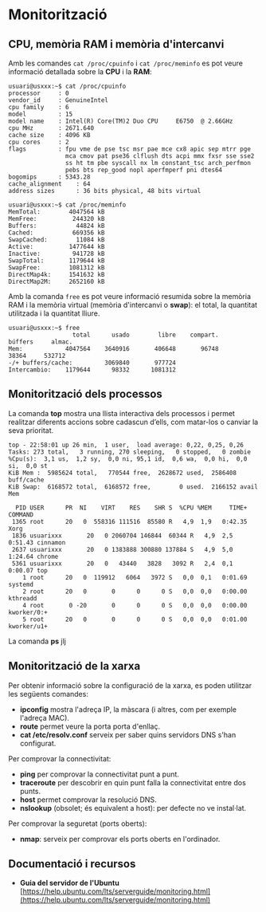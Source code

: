 # Monitorització

## CPU, memòria RAM i memòria d'intercanvi

Amb les comandes `cat /proc/cpuinfo` i `cat /proc/meminfo` es pot veure informació detallada sobre la **CPU** i la **RAM**:

```bash+theme:dark
usuari@usxxx:~$ cat /proc/cpuinfo
processor     : 0
vendor_id     : GenuineIntel
cpu family    : 6
model         : 15
model name    : Intel(R) Core(TM)2 Duo CPU     E6750  @ 2.66GHz
cpu MHz       : 2671.640
cache size    : 4096 KB
cpu cores     : 2
flags         : fpu vme de pse tsc msr pae mce cx8 apic sep mtrr pge
                mca cmov pat pse36 clflush dts acpi mmx fxsr sse sse2
                ss ht tm pbe syscall nx lm constant_tsc arch_perfmon
                pebs bts rep_good nopl aperfmperf pni dtes64
bogomips      : 5343.28
cache_alignment    : 64
address sizes      : 36 bits physical, 48 bits virtual
```

```bash+theme:dark
usuari@usxxx:~$ cat /proc/meminfo
MemTotal:        4047564 kB
MemFree:          244320 kB
Buffers:           44824 kB
Cached:           669356 kB
SwapCached:        11084 kB
Active:          1477644 kB
Inactive:         941728 kB
SwapTotal:       1179644 kB
SwapFree:        1081312 kB
DirectMap4k:     1541632 kB
DirectMap2M:     2652160 kB
```

Amb la comanda `free` es pot veure informació resumida sobre la memòria RAM i la memòria virtual (memòria d'intercanvi o **swap**): el total, la quantitat utilitzada i la quantitat lliure.

```bash+theme:dark
usuari@usxxx:~$ free
                  total      usado        libre    compart.     búffers     almac.
Mem:            4047564    3640916       406648       96748       38364     532712
-/+ buffers/cache:         3069840       977724
Intercambio:    1179644      98332      1081312
```

## Monitorització dels processos

La comanda **top** mostra una llista interactiva dels processos i permet realitzar diferents accions sobre cadascun d’ells, com matar-los o canviar la seva prioritat.

```bash+theme:dark
top - 22:58:01 up 26 min,  1 user,  load average: 0,22, 0,25, 0,26
Tasks: 273 total,   3 running, 270 sleeping,   0 stopped,   0 zombie
%Cpu(s):  3,1 us,  1,2 sy,  0,0 ni, 95,1 id,  0,6 wa,  0,0 hi,  0,0 si,  0,0 st
KiB Mem :  5985624 total,   770544 free,  2628672 used,  2586408 buff/cache
KiB Swap:  6168572 total,  6168572 free,        0 used.  2166152 avail Mem 

  PID USER      PR  NI    VIRT    RES    SHR S  %CPU %MEM     TIME+ COMMAND     
 1365 root      20   0  558316 111516  85580 R   4,9  1,9   0:42.35 Xorg        
 1836 usuarixxx       20   0 2060704 146844  60344 R   4,9  2,5   0:51.43 cinnamon    
 2637 usuarixxx       20   0 1383888 300880 137884 S   4,9  5,0   1:24.64 chrome      
 5361 usuarixxx       20   0   43440   3828   3092 R   2,4  0,1   0:00.07 top         
    1 root      20   0  119912   6064   3972 S   0,0  0,1   0:01.69 systemd     
    2 root      20   0       0      0      0 S   0,0  0,0   0:00.00 kthreadd    
    4 root       0 -20       0      0      0 S   0,0  0,0   0:00.00 kworker/0:+ 
    5 root      20   0       0      0      0 S   0,0  0,0   0:01.00 kworker/u1+ 
```

La comanda **ps** jlj

## Monitorització de la xarxa

Per obtenir informació sobre la configuració de la xarxa, es poden utilitzar les següents comandes:
* **ipconfig** mostra l'adreça IP, la màscara (i altres, com per exemple l'adreça MAC).
* **route** permet veure la porta porta d'enllaç.
* **cat /etc/resolv.conf** serveix per saber quins servidors DNS s'han configurat.

Per comprovar la connectivitat:
* **ping** per comprovar la connectivitat punt a punt.
* **traceroute** per descobrir en quin punt falla la connectivitat entre dos punts.
* **host** permet comprovar la resolució DNS.
* **nslookup** (obsolet; és equivalent a host): per defecte no ve instal·lat.

Per comprovar la seguretat (ports oberts):
* **nmap**: serveix per comprovar els ports oberts en l'ordinador.

## Documentació i recursos

* **Guia del servidor de l'Ubuntu** [https://help.ubuntu.com/lts/serverguide/monitoring.html](https://help.ubuntu.com/lts/serverguide/monitoring.html)